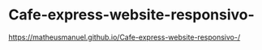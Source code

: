 # Cafe-express-website-responsivo-

https://matheusmanuel.github.io/Cafe-express-website-responsivo-/
